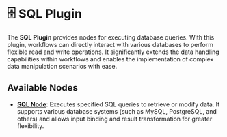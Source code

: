 # 🗄️ SQL Plugin

The **SQL Plugin** provides nodes for executing database queries. With this plugin, workflows can directly interact with
various databases to perform flexible read and write operations. It significantly extends the data handling capabilities
within workflows and enables the implementation of complex data manipulation scenarios with ease.

## Available Nodes

- **[SQL Node](./docs/sql_node.md)**: Executes specified SQL queries to retrieve or modify data. It supports various
  database systems (such as MySQL, PostgreSQL, and others) and allows input binding and result transformation for
  greater flexibility.
